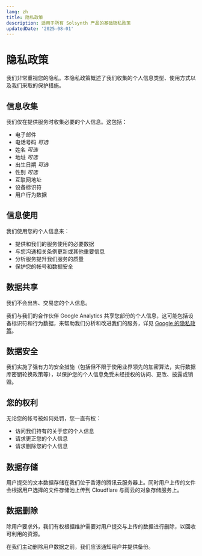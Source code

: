 ```yaml
---
lang: zh
title: 隐私政策
description: 适用于所有 Solsynth 产品的基础隐私政策
updatedDate: '2025-08-01'
---
```


# 隐私政策

我们非常重视您的隐私。本隐私政策概述了我们收集的个人信息类型、使用方式以及我们采取的保护措施。

## 信息收集

我们仅在提供服务时收集必要的个人信息。这包括：

- 电子邮件
- 电话号码 *可选*
- 姓名 *可选*
- 地址 *可选*
- 出生日期 *可选*
- 性别 *可选*
- 互联网地址
- 设备标识符
- 用户行为数据

## 信息使用

我们使用您的个人信息来：

- 提供和我们的服务使用的必要数据
- 与您沟通相关条例更新或其他重要信息
- 分析服务提升我们服务的质量
- 保护您的帐号和数据安全

## 数据共享

我们不会出售、交易您的个人信息。

我们与我们的合作伙伴 Google Analytics 共享您部份的个人信息，这可能包括设备标识符和行为数据，来帮助我们分析和改进我们的服务，详见 [Google 的隐私政策](https://policies.google.com/privacy)。

## 数据安全

我们实施了强有力的安全措施（包括但不限于使用业界领先的加密算法，实行数据库密钥轮换政策等），以保护您的个人信息免受未经授权的访问、更改、披露或销毁。

## 您的权利

无论您的帐号被如何处罚，您一直有权：

- 访问我们持有的关于您的个人信息
- 请求更正您的个人信息
- 请求删除您的个人信息

## 数据存储

用户提交的文本数据存储在我们位于香港的腾讯云服务器上。同时用户上传的文件会根据用户选择的文件存储池上传到 Cloudflare 与雨云的对象存储服务上。

## 数据删除

除用户要求外，我们有权根据维护需要对用户提交与上传的数据进行删除，以回收可利用的资源。

在我们主动删除用户数据之前，我们应该通知用户并提供备份。
